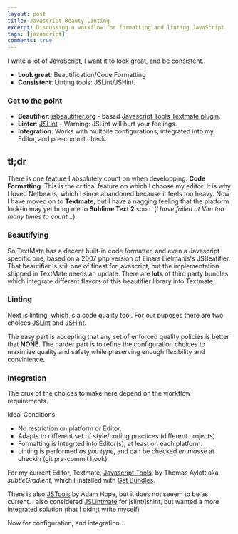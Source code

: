 ```yaml
---
layout: post
title: Javascript Beauty Linting
excerpt: Discussing a workflow for formatting and linting JavaScript
tags: [javascript]
comments: true
---
```


I write a lot of JavaScript, I want it to look great, and be consistent.

* **Look great**: Beautification/Code Formatting
* **Consistent**: Linting tools: JSLint/JSHint.

### Get to the point

* **Beautifier**: [jsbeautifier.org](http://jsbeautifier.org/) - based [Javascript Tools Textmate plugin](https://github.com/subtleGradient/javascript-tools.tmbundle).
* **Linter**: [JSLint](http://www.jslint.com/) - Warning: JSLint will hurt your feelings.
* **Integration**: Works with multpile configurations, integrated into my Editor, and pre-commit check.

## tl;dr

There is one feature I absolutely count on when developping: __Code Formatting__.
This is the critical feature on which I choose my editor. It is why I loved Netbeans, which I since abandoned because it feels too heavy. Now I have moved on to __Textmate__, but I have a nagging feeling that the platform lock-in may yet bring me to __Sublime Text 2__ soon. (_I have failed at Vim too many times to count..._).

### Beautifying
So TextMate has a decent built-in code formatter, and even a Javascript specific one, based on a 2007 php version of Einars Lielmanis's JSBeatifier. That beautifier is still one of finest for javascript, but the implementation shipped in TextMate needs an update.
There are __lots__ of third party bundles which integrate different flavors of this beautifier library into Textmate.

### Linting
Next is linting, which is a code quality tool. For our puposes there are two choices [JSLint](http://www.jslint.com/) and [JSHint](http://www.jshint.com/).

The easy part is accepting that any set of enforced quality policies is better that **NONE**.
The harder part is to refine the configuration choices to maximize quality and safety while preserving enough flexibility and convinience.

### Integration
The crux of the choices to make here depend on the workflow requirements.

Ideal Conditions:
* No restriction on platform or Editor.
* Adapts to different set of style/coding practices (different projects)
* Formatting is integrted into Editor(s), at least on each platform.
* Linting is performed *as you type*, and can be checked *en masse* at checkin (git pre-commit hook).

For my current Editor, Textmate, [Javascript Tools](https://github.com/subtleGradient/javascript-tools.tmbundle), by Thomas Aylott aka *subtleGradient*, which I installed with [Get Bundles](https://gist.github.com/2722805). 

There is also [JSTools](https://github.com/adamhope/js-tools.tmbundle) by Adam Hope, but it does not seeem to be as current.
I also considered [JSLintmate](http://rondevera.github.com/jslintmate/) for jslint/jshint, but wanted a more integrated solution (that I didn;t write myself)

Now for configuration, and integration...
